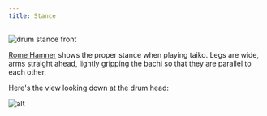 ```yaml
---
title: Stance
---
```


![drum stance front]({{site.baseurl}}/img/front-cam.png)

[Rome Hamner](https://www.romehamner.com/how-to-teach-taiko/2020/11/14/teaching-over-zoom-camera-angles) shows the proper stance when playing taiko. Legs are wide, arms straight ahead, lightly gripping the bachi so that they are parallel to each other.

Here's the view looking down at the drum head:

![alt]({{site.baseurl}}/img/sky-cam.png)
